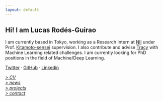 ```yaml
---
layout: default
---
```


## Hi! I am Lucas Rodés-Guirao

I am currently based in Tokyo, working as a Research Intern at [NII](www.nii.ac.jp/en/) under Prof. [Kitamoto-sensei](http://www.nii.ac.jp/en/faculty/digital_content/kitamoto_asanobu/) supervision. I also contribute and advise [Tracy](https://www.linkedin.com/company/tracy) with Machine Learning related challenges. I am currently looking for PhD positions in the field of Machine/Deep Learning.

[Twitter](http://twitter.com/lucasrodesg) · [GitHub](http://github.com/lucasrodes) · [Linkedin](http://linkedin.com/in/lucasrodes) 

[*> CV*](cv.md) <br/>
[*> news*](news.md) <br/>
[*> projects*](projects.md) <br/>
[*> contact*](contact.md)

